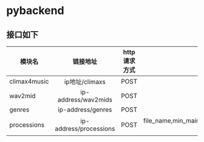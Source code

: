 # pybackend


## 接口如下

模块名|链接地址|http请求方式|参数名
---|:--:|:--:|---:
climax4music|ip地址/climaxs|POST|filepath
wav2mid|ip-address/wav2mids|POST|filepath,save\_path(可选)
genres|ip-address/genres|POST|filepath
processions|ip-address/processions|POST|file_name,min_main,max_main,control,mild,save\_path(可选)
